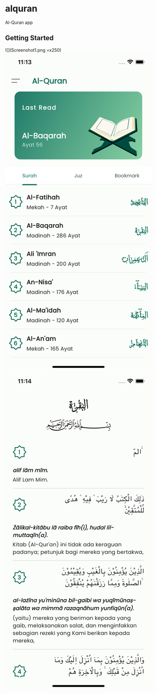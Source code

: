 # alquran

Al-Quran app

## Getting Started

![](Screenshot1.png =x250)
![Preview](Screenshot2.png)
![Preview](Screenshot3.png)

